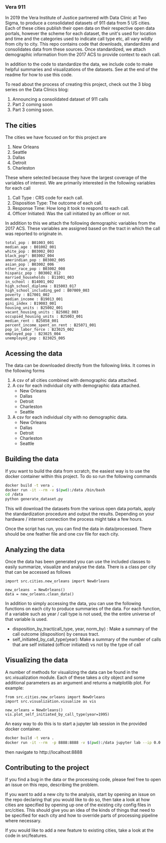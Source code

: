 ### Vera 911

In 2019 the Vera Institute of Justice partnered with Data Clinic at Two Sigma, to produce a consolidated datasets of 911 data from 5 US cities. Each of these cities publish their open data on their respective open data portals, however the scheme for each dataset, the unit's used for location and time and the categories used to indicate call type etc, all vary wildly from city to city. This repo contains code that downloads, standardizes and consolidates data from these sources. Once standardized, we attach demographic information from the 2017 ACS to provide context to each call. 

In addition to the code to standardize the data, we include code to make helpful summaries and visualizations of the datasets. See at the end of the readme for how to use this code.

To read about the process of creating this project, check out the 3 blog series on the Data Clinics blog:

1. Announcing a consolidated dataset of 911 calls
2. Part 2 coming soon
3. Part 3 coming soon.

## The cities

The cities we have focused on for this project are 

1. New Orleans 
2. Seattle
3. Dallas
4. Detroit
5. Charleston

These where selected because they have the largest coverage of the variables of interest. We are primarily interested in the following variables for each call 

1. Call Type : CRS code for each call. 
2. Disposition Type: The outcome of each call.
3. Response Time: How long it took to respond to each call.
4. Officer Initiated: Was the call initiated by an officer or not.

In addition to this we attach the following demographic variables from the 2017 ACS. These variables are assigned based on the tract in which the call was reported to originate in.

```
total_pop : B01003_001 
median_age : B01002_001
white_pop : B03002_003
black_pop": B03002_004
amerindian_pop : B03002_005
asian_pop : B03002_006
other_race_pop : B03002_008
hispanic_pop : B03002_012
married_households : B11001_003
in_school : B14001_002
high_school_diploma : B15003_017
high_school_including_ged : B07009_003
poverty : B17001_002
median_income : B19013_001
gini_index : B19083_001
housing_units : B25002_001
vacant_housing_units : B25002_003
occupied_housing_units : B25003_001
median_rent : B25058_001
percent_income_spent_on_rent : B25071_001
pop_in_labor_force : B23025_002
employed_pop : B23025_004
unemployed_pop : B23025_005
```

## Acessing the data
The data can be downloaded directly from the following links. It comes in the following forms

1. A csv of all cities combined with demographic data attached.
2. A csv for each individual city with demographic data attached.
   - New Orleans
   - Dallas
   - Detroit
   - Charleston
   - Seattle
3. A csv for each individual city with no demographic data.
   - New Orleans
   - Dallas
   - Detroit
   - Charleston
   - Seattle


## Building the data

If you want to build the data from scratch, the easiest way is to use the docker container within this project. To do so run the following commands 

```bash 
docker build -t vera .
docker run -it --rm -v $(pwd):/data /bin/bash
cd /data
python generate_dataset.py
```

This will download the datasets from the various open data portals, apply the standardization procedure and output the results. Depending on your hardware / internet connection the process might take a few hours.

Once the script has run, you can find the data in data/processed. There should be one feather file and one csv file for each city. 

## Analyzing the data

Once the data has been generated you can use the included classes to easily summarize, visualize and analyse the data. There is a class per city that can be accessed as follows

```
import src.cities.new_orleans import NewOrleans

new_orleans  = NewOrleans()
data = new_orleans.clean_data()
```

In addition to simply accessing the data, you can use the following functions on each city to produce summaries of the data. For each function, if a variable such as year / call type is not used, the the entire universe of that variable is used.

- disposition_by_tract(call_type, year, norm_by) : Make a summary of the call outcome (disposition) by census tract.
- self_initiated_by_call_type(year): Make a summary of the number of calls that are self initiated (officer initiated) vs not by the type of call


## Visualizing the data 

A number of methods for visualizing the data can be found in the src.visualization module. Each of these takes a city object and some additional parameters as an argument and returns a matplotlib plot. For example:

``` 
from src.cities.new_orleans import NewOrleans
import src.visualization.visualize as vis 

new_orleans = NewOrleans()
vis.plot_self_initiated_by_call_type(year=1995)
```

An easy way to do this is to start a jupyter lab session in the provided docker container. 

```bash
docker build -t vera . 
docker run -it --rm  -p 8888:8888 -v $(pwd):/data jupyter lab --ip 0.0.0.0 --NotebookApp.notebook_dir=/data
```

then navigate to http://localhost:8888

## Contributing to the project 

If you find a bug in the data or the processing code, please feel free to open an issue on this repo, describing the problem. 

If you want to add a new city to the analysis, start by opening an issue on the repo declaring that you would like to do so, then take a look at how cities are specified by opening up one of the existing city config files in src/cities. This should give you an idea of the kinds of things that need to be specified for each city and how to override parts of processing pipeline where necessary.

If you would like to add a new feature to existing cities, take a look at the code in src/features. 